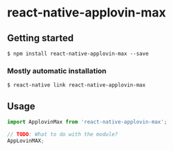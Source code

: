 # react-native-applovin-max

## Getting started

`$ npm install react-native-applovin-max --save`

### Mostly automatic installation

`$ react-native link react-native-applovin-max`

## Usage
```javascript
import ApplovinMax from 'react-native-applovin-max';

// TODO: What to do with the module?
AppLovinMAX;
```
